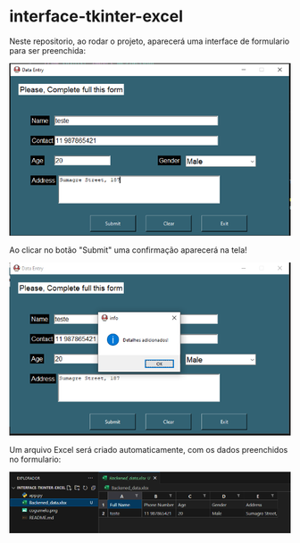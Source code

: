 # interface-tkinter-excel

Neste repositorio, ao rodar o projeto, aparecerá uma interface de formulario para ser preenchida:

<img src="https://raw.githubusercontent.com/KauanSundays/interface-tkinter-excel/master/foto1.PNG" width="800px">

Ao clicar no botão "Submit" uma confirmação aparecerá na tela!

<img src="https://raw.githubusercontent.com/KauanSundays/interface-tkinter-excel/master/foto2.PNG" width="800px">

Um arquivo Excel será criado automaticamente, com os dados preenchidos no formulario:

<img src="https://raw.githubusercontent.com/KauanSundays/interface-tkinter-excel/master/foto3.PNG" width="800px">

